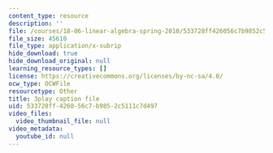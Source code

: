 ```yaml
---
content_type: resource
description: ''
file: /courses/18-06-linear-algebra-spring-2010/533728ff426056c7b9852c5111c7d497_Go2aLo7ZOlU.vtt
file_size: 45610
file_type: application/x-subrip
hide_download: true
hide_download_original: null
learning_resource_types: []
license: https://creativecommons.org/licenses/by-nc-sa/4.0/
ocw_type: OCWFile
resourcetype: Other
title: 3play caption file
uid: 533728ff-4260-56c7-b985-2c5111c7d497
video_files:
  video_thumbnail_file: null
video_metadata:
  youtube_id: null
---
```

